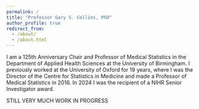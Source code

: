 ```yaml
---
permalink: /
title: "Professor Gary S. Collins, PhD"
author_profile: true
redirect_from: 
  - /about/
  - /about.html
---
```


I am a 125th Anniversary Chair and Professor of Medical Statistics in the Department of Applied Health Sciences at the University of Birmingham. I previously worked at the University of Oxford for 19 years, where I was the Director of the Centre for Statistics in Medicine and made a Professor of Medical Statistics in 2016. In 2024 I was the recipient of a NIHR Senior Investigator award.

STILL VERY MUCH WORK IN PROGRESS
